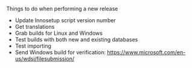 Things to do when performing a new release

* Update Innosetup script version number
* Get translations
* Grab builds for Linux and Windows
* Test builds with both new and existing databases
* Test importing
* Send Windows build for verification: https://www.microsoft.com/en-us/wdsi/filesubmission/
